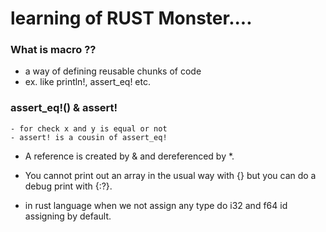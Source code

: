 # learning of RUST Monster....

### What is macro ??
- a way of defining reusable chunks of code
- ex. like println!, assert_eq! etc.    

### assert_eq!() & assert!

    - for check x and y is equal or not
    - assert! is a cousin of assert_eq!

- A reference is created by & and dereferenced by \*.
- You cannot print out an array in the usual way with {} but you can do a debug print with {:?}.

- in rust language when we not assign any type do i32 and f64 id assigning by default.
